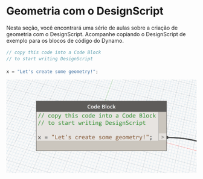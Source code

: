 # Geometria com o DesignScript

Nesta seção, você encontrará uma série de aulas sobre a criação de geometria com o DesignScript. Acompanhe copiando o DesignScript de exemplo para os blocos de código do Dynamo.

```js
// copy this code into a Code Block
// to start writing DesignScript

x = "Let's create some geometry!";
```
![](images/12/CodeBlock.png)

